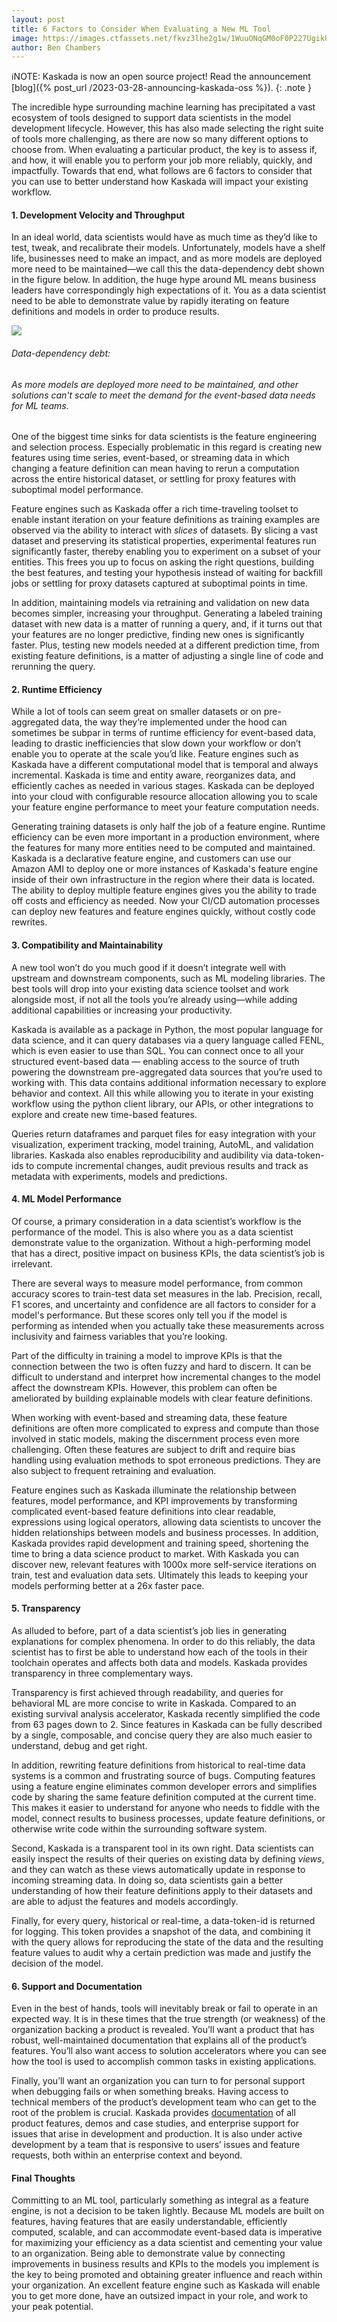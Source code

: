 ```yaml
---
layout: post
title: 6 Factors to Consider When Evaluating a New ML Tool
image: https://images.ctfassets.net/fkvz3lhe2g1w/1WuuONqGM0oF0P227UgikU/0d34dbd046c08973dc9190bed73f6c6f/Screenshot_2022-12-05_at_2.22.21_PM.png?w=2880
author: Ben Chambers
---
```

ℹ️NOTE: Kaskada is now an open source project! Read the announcement [blog]({% post_url /2023-03-28-announcing-kaskada-oss %}).
{: .note }

The incredible hype surrounding machine learning has precipitated a vast ecosystem of tools designed to support data scientists in the model development lifecycle. However, this has also made selecting the right suite of tools more challenging, as there are now so many different options to choose from. When evaluating a particular product, the key is to assess if, and how, it will enable you to perform your job more reliably, quickly, and impactfully. Towards that end, what follows are 6 factors to consider that you can use to better understand how Kaskada will impact your existing workflow.

#### 1. Development Velocity and Throughput

In an ideal world, data scientists would have as much time as they’d like to test, tweak, and recalibrate their models. Unfortunately, models have a shelf life, businesses need to make an impact, and as more models are deployed more need to be maintained—we call this the data-dependency debt shown in the figure below. In addition, the huge hype around ML means business leaders have correspondingly high expectations of it. You as a data scientist need to be able to demonstrate value by rapidly iterating on feature definitions and models in order to produce results.

![](https://images.ctfassets.net/fkvz3lhe2g1w/1Tbbsn8wnEKwMgpw1p8xZA/66bf5aff76998d22990bd8aa77e60b1b/Screen_Shot_2022-09-07_at_12.54.22_PM.png)

###### _Data-dependency debt:_

###### _As more models are deployed more need to be maintained, and other solutions can't scale to meet the demand for the event-based data needs for ML teams._

One of the biggest time sinks for data scientists is the feature engineering and selection process. Especially problematic in this regard is creating new features using time series, event-based, or streaming data in which changing a feature definition can mean having to rerun a computation across the entire historical dataset, or settling for proxy features with suboptimal model performance.

Feature engines such as Kaskada offer a rich time-traveling toolset to enable instant iteration on your feature definitions as training examples are observed via the ability to interact with  _slices_  of datasets. By slicing a vast dataset and preserving its statistical properties, experimental features run significantly faster, thereby enabling you to experiment on a subset of your entities. This frees you up to focus on asking the right questions, building the best features, and testing your hypothesis instead of waiting for backfill jobs or settling for proxy datasets captured at suboptimal points in time.

In addition, maintaining models via retraining and validation on new data becomes simpler, increasing your throughput. Generating a labeled training dataset with new data is a matter of running a query, and, if it turns out that your features are no longer predictive, finding new ones is significantly faster. Plus, testing new models needed at a different prediction time, from existing feature definitions, is a matter of adjusting a single line of code and rerunning the query.

#### 2. Runtime Efficiency

While a lot of tools can seem great on smaller datasets or on pre-aggregated data, the way they’re implemented under the hood can sometimes be subpar in terms of runtime efficiency for event-based data, leading to drastic inefficiencies that slow down your workflow or don’t enable you to operate at the scale you’d like. Feature engines such as Kaskada have a different computational model that is temporal and always incremental. Kaskada is time and entity aware, reorganizes data, and efficiently caches as needed in various stages. Kaskada can be deployed into your cloud with configurable resource allocation allowing you to scale your feature engine performance to meet your feature computation needs.

Generating training datasets is only half the job of a feature engine. Runtime efficiency can be even more important in a production environment, where the features for many more entities need to be computed and maintained. Kaskada is a declarative feature engine, and customers can use our Amazon AMI to deploy one or more instances of Kaskada's feature engine inside of their own infrastructure in the region where their data is located. The ability to deploy multiple feature engines gives you the ability to trade off costs and efficiency as needed. Now your CI/CD automation processes can deploy new features and feature engines quickly, without costly code rewrites.

#### 3. Compatibility and Maintainability

A new tool won’t do you much good if it doesn’t integrate well with upstream and downstream components, such as ML modeling libraries. The best tools will drop into your existing data science toolset and work alongside most, if not all the tools you’re already using—while adding additional capabilities or increasing your productivity.

Kaskada is available as a package in Python, the most popular language for data science, and it can query databases via a query language called FENL, which is even easier to use than SQL. You can connect once to all your structured event-based data — enabling access to the source of truth powering the downstream pre-aggregated data sources that you’re used to working with. This data contains additional information necessary to explore behavior and context. All this while allowing you to iterate in your existing workflow using the python client library, our APIs, or other integrations to explore and create new time-based features.

Queries return dataframes and parquet files for easy integration with your visualization, experiment tracking, model training, AutoML, and validation libraries. Kaskada also enables reproducibility and audibility via data-token-ids to compute incremental changes, audit previous results and track as metadata with experiments, models and predictions.

#### 4. ML Model Performance

Of course, a primary consideration in a data scientist’s workflow is the performance of the model. This is also where you as a data scientist demonstrate value to the organization. Without a high-performing model that has a direct, positive impact on business KPIs, the data scientist’s job is irrelevant.

There are several ways to measure model performance, from common accuracy scores to train-test data set measures in the lab. Precision, recall, F1 scores, and uncertainty and confidence are all factors to consider for a model's performance. But these scores only tell you if the model is performing as intended when you actually take these measurements across inclusivity and fairness variables that you’re looking.

Part of the difficulty in training a model to improve KPIs is that the connection between the two is often fuzzy and hard to discern. It can be difficult to understand and interpret how incremental changes to the model affect the downstream KPIs. However, this problem can often be ameliorated by building explainable models with clear feature definitions.

When working with event-based and streaming data, these feature definitions are often more complicated to express and compute than those involved in static models, making the discernment process even more challenging. Often these features are subject to drift and require bias handling using evaluation methods to spot erroneous predictions. They are also subject to frequent retraining and evaluation.

Feature engines such as Kaskada illuminate the relationship between features, model performance, and KPI improvements by transforming complicated event-based feature definitions into clear readable, expressions using logical operators, allowing data scientists to uncover the hidden relationships between models and business processes. In addition, Kaskada provides rapid development and training speed, shortening the time to bring a data science product to market. With Kaskada you can discover new, relevant features with 1000x more self-service iterations on train, test and evaluation data sets. Ultimately this leads to keeping your models performing better at a 26x faster pace.

#### 5. Transparency

As alluded to before, part of a data scientist’s job lies in generating explanations for complex phenomena. In order to do this reliably, the data scientist has to first be able to understand how each of the tools in their toolchain operates and affects both data and models. Kaskada provides transparency in three complementary ways.

Transparency is first achieved through readability, and queries for behavioral ML are more concise to write in Kaskada. Compared to an existing survival analysis accelerator, Kaskada recently simplified the code from 63 pages down to 2. Since features in Kaskada can be fully described by a single, composable, and concise query they are also much easier to understand, debug and get right.

In addition, rewriting feature definitions from historical to real-time data systems is a common and frustrating source of bugs. Computing features using a feature engine eliminates common developer errors and simplifies code by sharing the same feature definition computed at the current time. This makes it easier to understand for anyone who needs to fiddle with the model, connect results to business processes, update feature definitions, or otherwise write code within the surrounding software system.

Second, Kaskada is a transparent tool in its own right. Data scientists can easily inspect the results of their queries on existing data by defining  _views_, and they can watch as these views automatically update in response to incoming streaming data. In doing so, data scientists gain a better understanding of how their feature definitions apply to their datasets and are able to adjust the features and models accordingly.

Finally, for every query, historical or real-time, a data-token-id is returned for logging. This token provides a snapshot of the data, and combining it with the query allows for reproducing the state of the data and the resulting feature values to audit why a certain prediction was made and justify the decision of the model.

#### 6. Support and Documentation

Even in the best of hands, tools will inevitably break or fail to operate in an expected way. It is in these times that the true strength (or weakness) of the organization backing a product is revealed. You’ll want a product that has robust, well-maintained documentation that explains all of the product’s features. You’ll also want access to solution accelerators where you can see how the tool is used to accomplish common tasks in existing applications.

Finally, you’ll want an organization you can turn to for personal support when debugging fails or when something breaks. Having access to technical members of the product’s development team who can get to the root of the problem is crucial. Kaskada provides  [documentation](https://kaskada.io/docs-site)  of all product features, demos and case studies, and enterprise support for issues that arise in development and production. It is also under active development by a team that is responsive to users’ issues and feature requests, both within an enterprise context and beyond.

#### Final Thoughts

Committing to an ML tool, particularly something as integral as a feature engine, is not a decision to be taken lightly. Because ML models are built on features, having features that are easily understandable, efficiently computed, scalable, and can accommodate event-based data is imperative for maximizing your efficiency as a data scientist and cementing your value to an organization. Being able to demonstrate value by connecting improvements in business results and KPIs to the models you implement is the key to being promoted and obtaining greater influence and reach within your organization. An excellent feature engine such as Kaskada will enable you to get more done, have an outsized impact in your role, and work to your peak potential.